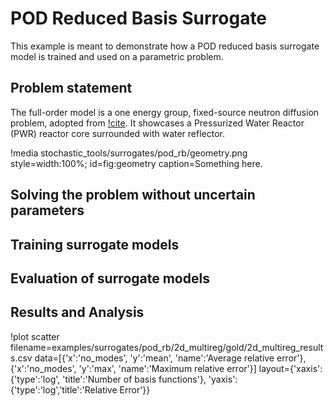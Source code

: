 # POD Reduced Basis Surrogate

This example is meant to demonstrate how a POD reduced basis surrogate model is trained
and used on a parametric problem.

## Problem statement

The full-order model is a one energy group, fixed-source neutron diffusion problem, adopted from [!cite](prince2019parametric).
It showcases a Pressurized Water Reactor (PWR) reactor core surrounded with water reflector.

!media stochastic_tools/surrogates/pod_rb/geometry.png style=width:100%; id=fig:geometry
       caption=Something here.



## Solving the problem without uncertain parameters

## Training surrogate models

## Evaluation of surrogate models

## Results and Analysis



!plot scatter
  filename=examples/surrogates/pod_rb/2d_multireg/gold/2d_multireg_results.csv
  data=[{'x':'no_modes', 'y':'mean', 'name':'Average relative error'},
        {'x':'no_modes', 'y':'max', 'name':'Maximum relative error'}]
  layout={'xaxis':{'type':'log', 'title':'Number of basis functions'},
          'yaxis':{'type':'log','title':'Relative Error'}}
